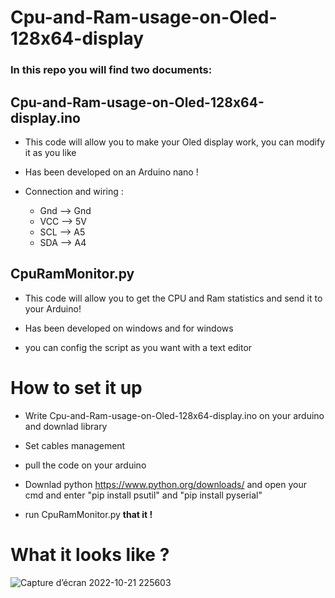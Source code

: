 # Cpu-and-Ram-usage-on-Oled-128x64-display

### In this repo you will find two documents:

## Cpu-and-Ram-usage-on-Oled-128x64-display.ino
 * This code will allow you to make your Oled display work, you can modify it as you like 

 * Has been developed on an Arduino nano ! 

* Connection and wiring : 

    * Gnd --> Gnd
    * VCC --> 5V
    * SCL --> A5
    * SDA --> A4
    
## CpuRamMonitor.py

  * This code will allow you to get the CPU and Ram statistics and send it to your Arduino!
  
  * Has been developed on windows and for windows 
  
  * you can config the script as you want with a text editor 
  
  
# How to set it up 

 * Write Cpu-and-Ram-usage-on-Oled-128x64-display.ino on your arduino and downlad library
 * Set cables management
 * pull the code on your arduino 
 
 * Downlad python https://www.python.org/downloads/ and open your cmd and enter "pip install psutil" and "pip install pyserial"
 * run CpuRamMonitor.py
 **that it !**


# What it looks like ? 

![Capture d’écran 2022-10-21 225603](https://user-images.githubusercontent.com/52079576/197296151-b5b964ad-895f-4129-9e29-7ff76ddcf3f3.png)
